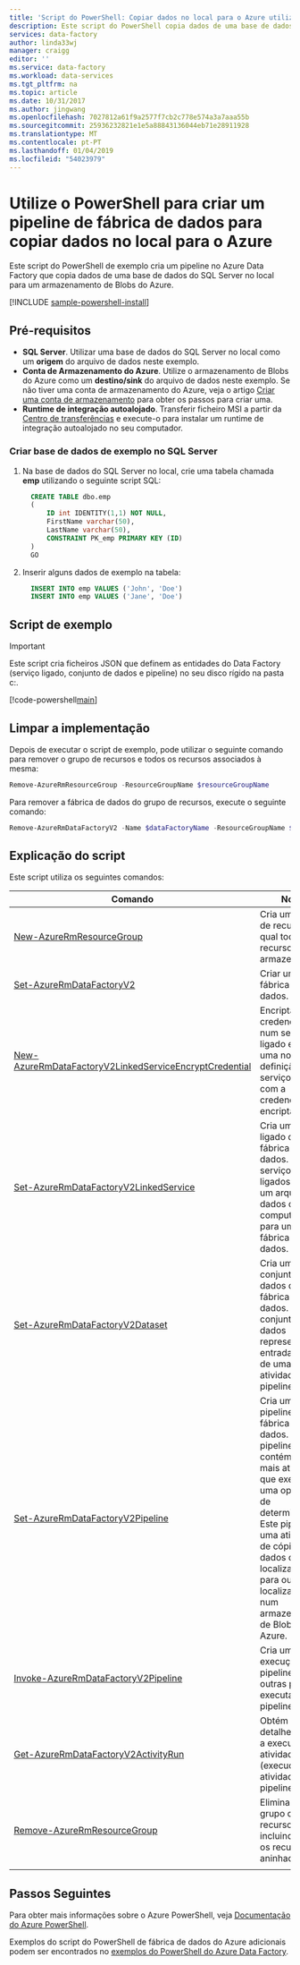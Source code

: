 ```yaml
---
title: 'Script do PowerShell: Copiar dados no local para o Azure utilizando o Data Factory | Documentos da Microsoft'
description: Este script do PowerShell copia dados de uma base de dados do SQL Server no local para outro armazenamento de Blobs do Azure.
services: data-factory
author: linda33wj
manager: craigg
editor: ''
ms.service: data-factory
ms.workload: data-services
ms.tgt_pltfrm: na
ms.topic: article
ms.date: 10/31/2017
ms.author: jingwang
ms.openlocfilehash: 7027812a61f9a2577f7cb2c778e574a3a7aaa55b
ms.sourcegitcommit: 25936232821e1e5a88843136044eb71e28911928
ms.translationtype: MT
ms.contentlocale: pt-PT
ms.lasthandoff: 01/04/2019
ms.locfileid: "54023979"
---
```

# <a name="use-powershell-to-create-a-data-factory-pipeline-to-copy-data-from-on-premises-to-azure"></a>Utilize o PowerShell para criar um pipeline de fábrica de dados para copiar dados no local para o Azure

Este script do PowerShell de exemplo cria um pipeline no Azure Data Factory que copia dados de uma base de dados do SQL Server no local para um armazenamento de Blobs do Azure.

[!INCLUDE [sample-powershell-install](../../../includes/sample-powershell-install-no-ssh.md)]

## <a name="prerequisites"></a>Pré-requisitos

- **SQL Server**. Utilizar uma base de dados do SQL Server no local como um **origem** do arquivo de dados neste exemplo.
- **Conta de Armazenamento do Azure**. Utilize o armazenamento de Blobs do Azure como um **destino/sink** do arquivo de dados neste exemplo. Se não tiver uma conta de armazenamento do Azure, veja o artigo [Criar uma conta de armazenamento](../../storage/common/storage-quickstart-create-account.md) para obter os passos para criar uma.
- **Runtime de integração autoalojado**. Transferir ficheiro MSI a partir da [Centro de transferências](https://www.microsoft.com/download/details.aspx?id=39717) e execute-o para instalar um runtime de integração autoalojado no seu computador.  

### <a name="create-sample-database-in-sql-server"></a>Criar base de dados de exemplo no SQL Server
1. Na base de dados do SQL Server no local, crie uma tabela chamada **emp** utilizando o seguinte script SQL: 

   ```sql   
     CREATE TABLE dbo.emp
     (
         ID int IDENTITY(1,1) NOT NULL,
         FirstName varchar(50),
         LastName varchar(50),
         CONSTRAINT PK_emp PRIMARY KEY (ID)
     )
     GO
   ```

2. Inserir alguns dados de exemplo na tabela:

   ```sql
     INSERT INTO emp VALUES ('John', 'Doe')
     INSERT INTO emp VALUES ('Jane', 'Doe')
   ```

## <a name="sample-script"></a>Script de exemplo

> [!IMPORTANT]
> Este script cria ficheiros JSON que definem as entidades do Data Factory (serviço ligado, conjunto de dados e pipeline) no seu disco rígido na pasta c:\.

[!code-powershell[main](../../../powershell_scripts/data-factory/copy-from-onprem-sql-server-to-azure-blob/copy-from-onprem-sql-server-to-azure-blob.ps1 "Copy from on-premises SQL Server -> Azure Blob Storage")]


## <a name="clean-up-deployment"></a>Limpar a implementação

Depois de executar o script de exemplo, pode utilizar o seguinte comando para remover o grupo de recursos e todos os recursos associados à mesma:

```powershell
Remove-AzureRmResourceGroup -ResourceGroupName $resourceGroupName
```
Para remover a fábrica de dados do grupo de recursos, execute o seguinte comando: 

```powershell
Remove-AzureRmDataFactoryV2 -Name $dataFactoryName -ResourceGroupName $resourceGroupName
```

## <a name="script-explanation"></a>Explicação do script

Este script utiliza os seguintes comandos: 

| Comando | Notas |
|---|---|
| [New-AzureRmResourceGroup](/powershell/module/azurerm.resources/new-azurermresourcegroup) | Cria um grupo de recursos no qual todos os recursos são armazenados. |
| [Set-AzureRmDataFactoryV2](/powershell/module/azurerm.datafactoryv2/set-azurermdatafactoryv2) | Criar uma fábrica de dados. |
| [New-AzureRmDataFactoryV2LinkedServiceEncryptCredential](/powershell/module/azurerm.datafactoryv2/new-azurermdatafactoryv2linkedserviceencryptedcredential) | Encripta as credenciais num serviço ligado e gera uma nova definição de serviço ligado com a credencial encriptada. 
| [Set-AzureRmDataFactoryV2LinkedService](/powershell/module/azurerm.datafactoryv2/Set-azurermdatafactoryv2linkedservice) | Cria um serviço ligado da fábrica de dados. Os serviços ligados ligam um arquivo de dados ou a computação para uma fábrica de dados. |
| [Set-AzureRmDataFactoryV2Dataset](/powershell/module/azurerm.datafactoryv2/Set-azurermdatafactoryv2dataset) | Cria um conjunto de dados da fábrica de dados. Um conjunto de dados representa a entrada/saída de uma atividade num pipeline. | 
| [Set-AzureRmDataFactoryV2Pipeline](/powershell/module/azurerm.datafactoryv2/Set-azurermdatafactoryv2pipeline) | Cria um pipeline na fábrica de dados. Um pipeline que contém uma ou mais atividades que executa uma operação de determinados. Este pipeline, uma atividade de cópia copia dados de uma localização para outra localização num armazenamento de Blobs do Azure. |
| [Invoke-AzureRmDataFactoryV2Pipeline](/powershell/module/azurerm.datafactoryv2/Invoke-azurermdatafactoryv2pipeline) | Cria uma execução do pipeline. Em outras palavras, executa o pipeline. |
| [Get-AzureRmDataFactoryV2ActivityRun](/powershell/module/azurerm.datafactoryv2/get-azurermdatafactoryv2activityrun) | Obtém os detalhes sobre a execução da atividade (execução de atividade) no pipeline. 
| [Remove-AzureRmResourceGroup](/powershell/module/azurerm.resources/remove-azurermresourcegroup) | Elimina um grupo de recursos, incluindo todos os recursos aninhados. |
|||

## <a name="next-steps"></a>Passos Seguintes

Para obter mais informações sobre o Azure PowerShell, veja [Documentação do Azure PowerShell](https://docs.microsoft.com/powershell/).

Exemplos do script do PowerShell de fábrica de dados do Azure adicionais podem ser encontrados no [exemplos do PowerShell do Azure Data Factory](../samples-powershell.md).
